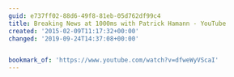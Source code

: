 ```yaml
---
guid: e737ff02-88d6-49f8-81eb-05d762df99c4
title: Breaking News at 1000ms with Patrick Hamann - YouTube
created: '2015-02-09T11:17:32+00:00'
changed: '2019-09-24T14:37:08+00:00'


bookmark_of: 'https://www.youtube.com/watch?v=dfweWyVScaI'
---
```





